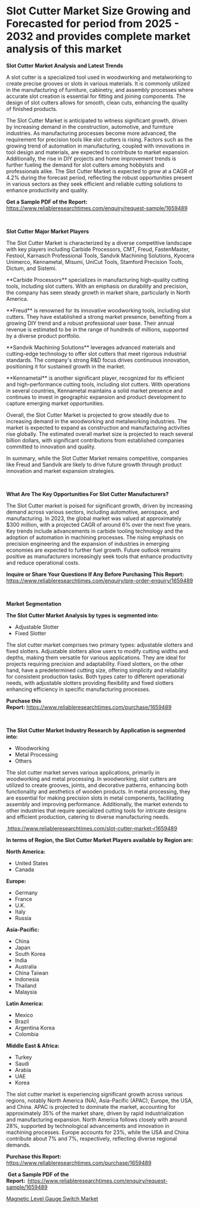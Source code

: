 <p><h1>Slot Cutter Market Size Growing and Forecasted for period from 2025 - 2032 and provides complete market analysis of this market</h1></p><p><strong>Slot Cutter Market Analysis and Latest Trends</strong></p>
<p><p>A slot cutter is a specialized tool used in woodworking and metalworking to create precise grooves or slots in various materials. It is commonly utilized in the manufacturing of furniture, cabinetry, and assembly processes where accurate slot creation is essential for fitting and joining components. The design of slot cutters allows for smooth, clean cuts, enhancing the quality of finished products.</p><p>The Slot Cutter Market is anticipated to witness significant growth, driven by increasing demand in the construction, automotive, and furniture industries. As manufacturing processes become more advanced, the requirement for precision tools like slot cutters is rising. Factors such as the growing trend of automation in manufacturing, coupled with innovations in tool design and materials, are expected to contribute to market expansion. Additionally, the rise in DIY projects and home improvement trends is further fueling the demand for slot cutters among hobbyists and professionals alike. The Slot Cutter Market is expected to grow at a CAGR of 4.2% during the forecast period, reflecting the robust opportunities present in various sectors as they seek efficient and reliable cutting solutions to enhance productivity and quality.</p></p>
<p><strong>Get a Sample PDF of the Report:&nbsp;</strong> <a href="https://www.reliableresearchtimes.com/enquiry/request-sample/1659489?utm_campaign=2042&utm_medium=2&utm_source=Github&utm_content=ia&utm_term=08042025&utm_id=slot-cutter">https://www.reliableresearchtimes.com/enquiry/request-sample/1659489</a></p>
<p>&nbsp;</p>
<p><strong>Slot Cutter Major Market Players</strong></p>
<p><p>The Slot Cutter Market is characterized by a diverse competitive landscape with key players including Carbide Processors, CMT, Freud, FastenMaster, Festool, Karnasch Professional Tools, Sandvik Machining Solutions, Kyocera Unimerco, Kennametal, Misumi, UniCut Tools, Stamford Precision Tools, Dictum, and Sistemi.</p><p>**Carbide Processors** specializes in manufacturing high-quality cutting tools, including slot cutters. With an emphasis on durability and precision, the company has seen steady growth in market share, particularly in North America.</p><p>**Freud** is renowned for its innovative woodworking tools, including slot cutters. They have established a strong market presence, benefiting from a growing DIY trend and a robust professional user base. Their annual revenue is estimated to be in the range of hundreds of millions, supported by a diverse product portfolio.</p><p>**Sandvik Machining Solutions** leverages advanced materials and cutting-edge technology to offer slot cutters that meet rigorous industrial standards. The company's strong R&D focus drives continuous innovation, positioning it for sustained growth in the market.</p><p>**Kennametal** is another significant player, recognized for its efficient and high-performance cutting tools, including slot cutters. With operations in several countries, Kennametal maintains a solid market presence and continues to invest in geographic expansion and product development to capture emerging market opportunities.</p><p>Overall, the Slot Cutter Market is projected to grow steadily due to increasing demand in the woodworking and metalworking industries. The market is expected to expand as construction and manufacturing activities rise globally. The estimated overall market size is projected to reach several billion dollars, with significant contributions from established companies committed to innovation and quality. </p><p>In summary, while the Slot Cutter Market remains competitive, companies like Freud and Sandvik are likely to drive future growth through product innovation and market expansion strategies.</p></p>
<p>&nbsp;</p>
<p><strong>What Are The Key Opportunities For Slot Cutter Manufacturers?</strong></p>
<p><p>The Slot Cutter market is poised for significant growth, driven by increasing demand across various sectors, including automotive, aerospace, and manufacturing. In 2023, the global market was valued at approximately $300 million, with a projected CAGR of around 6% over the next five years. Key trends include advancements in carbide tooling technology and the adoption of automation in machining processes. The rising emphasis on precision engineering and the expansion of industries in emerging economies are expected to further fuel growth. Future outlook remains positive as manufacturers increasingly seek tools that enhance productivity and reduce operational costs.</p></p>
<p><strong>Inquire or Share Your Questions If Any Before Purchasing This Report:</strong> <a href="https://www.reliableresearchtimes.com/enquiry/pre-order-enquiry/1659489?utm_campaign=2042&utm_medium=2&utm_source=Github&utm_content=ia&utm_term=08042025&utm_id=slot-cutter">https://www.reliableresearchtimes.com/enquiry/pre-order-enquiry/1659489</a></p>
<p>&nbsp;</p>
<p><strong>Market Segmentation</strong></p>
<p><strong>The Slot Cutter Market Analysis by types is segmented into:</strong></p>
<p><ul><li>Adjustable Slotter</li><li>Fixed Slotter</li></ul></p>
<p><p>The slot cutter market comprises two primary types: adjustable slotters and fixed slotters. Adjustable slotters allow users to modify cutting widths and depths, making them versatile for various applications. They are ideal for projects requiring precision and adaptability. Fixed slotters, on the other hand, have a predetermined cutting size, offering simplicity and reliability for consistent production tasks. Both types cater to different operational needs, with adjustable slotters providing flexibility and fixed slotters enhancing efficiency in specific manufacturing processes.</p></p>
<p><strong>Purchase this Report:&nbsp;</strong><a href="https://www.reliableresearchtimes.com/purchase/1659489?utm_campaign=2042&utm_medium=2&utm_source=Github&utm_content=ia&utm_term=08042025&utm_id=slot-cutter">https://www.reliableresearchtimes.com/purchase/1659489</a></p>
<p>&nbsp;</p>
<p><strong>The Slot Cutter Market Industry Research by Application is segmented into:</strong></p>
<p><ul><li>Woodworking</li><li>Metal Processing</li><li>Others</li></ul></p>
<p><p>The slot cutter market serves various applications, primarily in woodworking and metal processing. In woodworking, slot cutters are utilized to create grooves, joints, and decorative patterns, enhancing both functionality and aesthetics of wooden products. In metal processing, they are essential for making precision slots in metal components, facilitating assembly and improving performance. Additionally, the market extends to other industries that require specialized cutting tools for intricate designs and efficient production, catering to diverse manufacturing needs.</p></p>
<p><a href="https://www.reliableresearchtimes.com/slot-cutter-market-r1659489?utm_campaign=2042&utm_medium=2&utm_source=Github&utm_content=ia&utm_term=08042025&utm_id=slot-cutter">&nbsp;https://www.reliableresearchtimes.com/slot-cutter-market-r1659489</a></p>
<p><strong>In terms of Region, the Slot Cutter Market Players available by Region are:</strong></p>
<p>
    <p> <strong> North America: </strong>
        <ul>
            <li>United States</li>
            <li>Canada</li>
        </ul>
        </p> 
    <p> <strong> Europe: </strong>
        <ul>
            <li>Germany</li>
            <li>France</li>
            <li>U.K.</li>
            <li>Italy</li>
            <li>Russia</li>
        </ul>
        </p> 
    <p> <strong> Asia-Pacific: </strong>
        <ul>
            <li>China</li>
            <li>Japan</li>
            <li>South Korea</li>
            <li>India</li>
            <li>Australia</li>
            <li>China Taiwan</li>
            <li>Indonesia</li>
            <li>Thailand</li>
            <li>Malaysia</li>
        </ul>
        </p> 
    <p> <strong> Latin America: </strong>
        <ul>
            <li>Mexico</li>
            <li>Brazil</li>
            <li>Argentina Korea</li>
            <li>Colombia</li>
        </ul>
        </p> 
    <p> <strong> Middle East & Africa: </strong>
        <ul>
            <li>Turkey</li>
            <li>Saudi</li>
            <li>Arabia</li>
            <li>UAE</li>
            <li>Korea</li>
        </ul>
    </p>
    </p>
<p><p>The slot cutter market is experiencing significant growth across various regions, notably North America (NA), Asia-Pacific (APAC), Europe, the USA, and China. APAC is projected to dominate the market, accounting for approximately 35% of the market share, driven by rapid industrialization and manufacturing expansion. North America follows closely with around 28%, supported by technological advancements and innovation in machining processes. Europe accounts for 23%, while the USA and China contribute about 7% and 7%, respectively, reflecting diverse regional demands.</p></p>
<p><strong>Purchase this Report: </strong><a href="https://www.reliableresearchtimes.com/purchase/1659489?utm_campaign=2042&utm_medium=2&utm_source=Github&utm_content=ia&utm_term=08042025&utm_id=slot-cutter">https://www.reliableresearchtimes.com/purchase/1659489</a></p>
<p>&nbsp;<strong>Get a Sample PDF of the Report:&nbsp;&nbsp;</strong><a href="https://www.reliableresearchtimes.com/enquiry/request-sample/1659489?utm_campaign=2042&utm_medium=2&utm_source=Github&utm_content=ia&utm_term=08042025&utm_id=slot-cutter">https://www.reliableresearchtimes.com/enquiry/request-sample/1659489</a></p>
<p><strong></strong></p>
<p><p><a href="https://github.com/marlanamarvn/Market-Research-Report-List-1/blob/main/magnetic-level-gauge-switch-market.md?utm_campaign=2042&utm_medium=2&utm_source=Github&utm_content=ia&utm_term=08042025&utm_id=slot-cutter">Magnetic Level Gauge Switch Market</a></p></p>